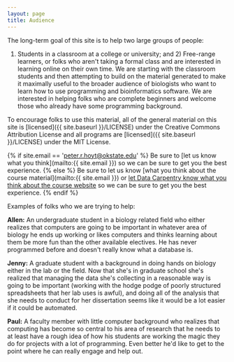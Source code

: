 ```yaml
---
layout: page
title: Audience
---
```


The long-term goal of this site is to help two large groups of people:
1) Students in a classroom at a college or university; and 2) Free-range
learners, or folks who aren't taking a formal class and are interested
in learning online on their own time. We are starting with the classroom
students and then attempting to build on the material generated to make
it maximally useful to the broader audience of biologists who want to
learn how to use programming and bioinformatics software. We are
interested in helping folks who are complete beginners and welcome those who
already have some programming background.

To encourage folks to use this material, all of the general material on this
site is [licensed]({{ site.baseurl }}/LICENSE) under the Creative Commons Attribution 
License and all programs are [licensed]({{ site.baseurl }}/LICENSE) under the MIT License. 

{% if site.email == 'peter.r.hoyt@okstate.edu' %}
Be sure to [let us know what you think](mailto:{{ site.email }}) so we can be sure to get you the best experience.
{% else %}
Be sure to let us know [what you think about the course material](mailto:{{ site.email }}) or [let Data Carpentry know what you think about the course website](mailto:datacarpentrysemester@weecology.org) so we can be sure to get you the best experience.
{% endif %}

Examples of folks who we are trying to help:

**Allen:** An undergraduate student in a biology related field who
either realizes that computers are going to be important in whatever
area of biology he ends up working or likes computers and thinks
learning about them be more fun than the other available electives. He
has never programmed before and doesn't really know what a database is.

**Jenny:** A graduate student with a background in doing hands on
biology either in the lab or the field. Now that she's in graduate
school she's realized that managing the data she's collecting in a
reasonable way is going to be important (working with the hodge podge of
poorly structured spreadsheets that her lab uses is awful), and doing
all of the analysis that she needs to conduct for her dissertation seems
like it would be a lot easier if it could be automated.

**Paul:** A faculty member with little computer background who realizes
that computing has become so central to his area of research that he
needs to at least have a rough idea of how his students are working the
magic they do for projects with a lot of programming. Even better he'd
like to get to the point where he can really engage and help out.
